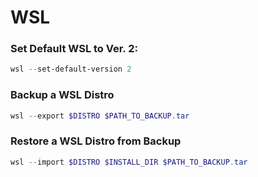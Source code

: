 # WSL

### Set Default WSL to Ver. 2:

```powershell
wsl --set-default-version 2
```

### Backup a WSL Distro
```powershell
wsl --export $DISTRO $PATH_TO_BACKUP.tar
```
### Restore a WSL Distro from Backup
```powershell
wsl --import $DISTRO $INSTALL_DIR $PATH_TO_BACKUP.tar
```